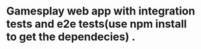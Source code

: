 # Gamesplay web app with integration tests and e2e tests(use npm install to get the dependecies) .

